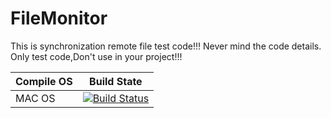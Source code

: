 # FileMonitor

This is synchronization remote file test code!!!
Never mind the code details.
Only test code,Don't use in your project!!!

| Compile  OS | Build State  |
|---|---|
|  MAC OS | [![Build Status](https://travis-ci.org/leonhe/FileMonitor.svg)](https://travis-ci.org/leonhe/FileMonitor)   |

